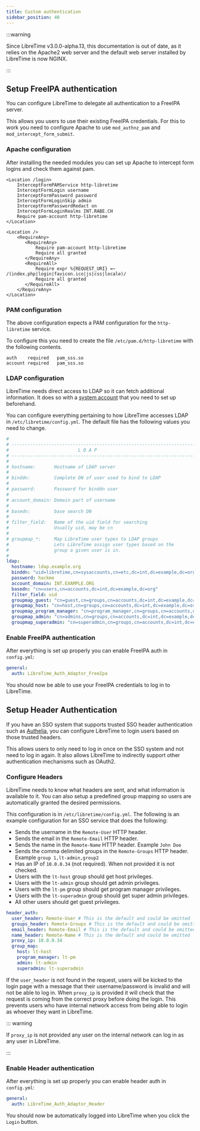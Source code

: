 ```yaml
---
title: Custom authentication
sidebar_position: 40
---
```


:::warning

Since LibreTime v3.0.0-alpha.13, this documentation is out of date, as it relies on the Apache2 web server and the default web server installed by LibreTime is now NGINX.

:::

## Setup FreeIPA authentication

You can configure LibreTime to delegate all authentication to a FreeIPA server.

This allows you users to use their existing FreeIPA credentials. For this to
work you need to configure Apache to use `mod_authnz_pam` and `mod_intercept_form_submit`.

### Apache configuration

After installing the needed modules you can set up Apache to intercept form logins and
check them against pam.

```apacheconf
<Location /login>
    InterceptFormPAMService http-libretime
    InterceptFormLogin username
    InterceptFormPassword password
    InterceptFormLoginSkip admin
    InterceptFormPasswordRedact on
    InterceptFormLoginRealms INT.RABE.CH
    Require pam-account http-libretime
</Location>

<Location />
    <RequireAny>
       <RequireAny>
           Require pam-account http-libretime
           Require all granted
       </RequireAny>
       <RequireAll>
           Require expr %{REQUEST_URI} =~  /(index.php|login|favicon.ico|js|css|locale)/
           Require all granted
       </RequireAll>
    </RequireAny>
</Location>
```

### PAM configuration

The above configuration expects a PAM configuration for the `http-libretime` service.

To configure this you need to create the file `/etc/pam.d/http-libretime` with the following contents.

```
auth    required   pam_sss.so
account required   pam_sss.so
```

### LDAP configuration

LibreTime needs direct access to LDAP so it can fetch additional information. It does so with
a [system account](https://www.freeipa.org/page/HowTo/LDAP#System_Accounts) that you need to
set up beforehand.

You can configure everything pertaining to how LibreTime accesses LDAP in
`/etc/libretime/config.yml`. The default file has the following values you need to change.

```yml
#
# ----------------------------------------------------------------------
#                          L D A P
# ----------------------------------------------------------------------
#
# hostname:       Hostname of LDAP server
#
# binddn:         Complete DN of user used to bind to LDAP
#
# password:       Password for binddn user
#
# account_domain: Domain part of username
#
# basedn:         base search DN
#
# filter_field:   Name of the uid field for searching
#                 Usually uid, may be cn
#
# groupmap_*:     Map LibreTime user types to LDAP groups
#                 Lets LibreTime assign user types based on the
#                 group a given user is in.
#
ldap:
  hostname: ldap.example.org
  binddn: "uid=libretime,cn=sysaccounts,cn=etc,dc=int,dc=example,dc=org"
  password: hackme
  account_domain: INT.EXAMPLE.ORG
  basedn: "cn=users,cn=accounts,dc=int,dc=example,dc=org"
  filter_field: uid
  groupmap_guest: "cn=guest,cn=groups,cn=accounts,dc=int,dc=example,dc=org"
  groupmap_host: "cn=host,cn=groups,cn=accounts,dc=int,dc=example,dc=org"
  groupmap_program_manager: "cn=program_manager,cn=groups,cn=accounts,dc=int,dc=example,dc=org"
  groupmap_admin: "cn=admins,cn=groups,cn=accounts,dc=int,dc=example,dc=org"
  groupmap_superadmin: "cn=superadmin,cn=groups,cn=accounts,dc=int,dc=example,dc=org"
```

### Enable FreeIPA authentication

After everything is set up properly you can enable FreeIPA auth in `config.yml`:

```yml
general:
  auth: LibreTime_Auth_Adaptor_FreeIpa
```

You should now be able to use your FreeIPA credentials to log in to LibreTime.

## Setup Header Authentication

If you have an SSO system that supports trusted SSO header authentication such as [Authelia](https://www.authelia.com/),
you can configure LibreTime to login users based on those trusted headers.

This allows users to only need to log in once on the SSO system and not need to log in again. It also allows LibreTime
to indirectly support other authentication mechanisms such as OAuth2.

### Configure Headers

LibreTime needs to know what headers are sent, and what information is available to it. You can also
setup a predefined group mapping so users are automatically granted the desired permissions.

This configuration is in `/etc/libretime/config.yml`. The following is an example configuration for an SSO service
that does the following:

- Sends the username in the `Remote-User` HTTP header.
- Sends the email in the `Remote-Email` HTTP header.
- Sends the name in the `Remote-Name` HTTP header. Example `John Doe`
- Sends the comma delimited groups in the `Remote-Groups` HTTP header. Example `group 1,lt-admin,group2`
- Has an IP of `10.0.0.34` (not required). When not provided it is not checked.
- Users with the `lt-host` group should get host privileges.
- Users with the `lt-admin` group should get admin privileges.
- Users with the `lt-pm` group should get program manager privileges.
- Users with the `lt-superadmin` group should get super admin privileges.
- All other users should get guest privileges.

```yml
header_auth:
  user_header: Remote-User # This is the default and could be omitted
  groups_header: Remote-Groups # This is the default and could be omitted
  email_header: Remote-Email # This is the default and could be omitted
  name_header: Remote-Name # This is the default and could be omitted
  proxy_ip: 10.0.0.34
  group_map:
    host: lt-host
    program_manager: lt-pm
    admin: lt-admin
    superadmin: lt-superadmin
```

If the `user_header` is not found in the request, users will be kicked to the login page
with a message that their username/password is invalid and will not be able to log in. When `proxy_ip` is provided
it will check that the request is coming from the correct proxy before doing the login. This prevents users who have
internal network access from being able to login as whoever they want in LibreTime. 

::: warning

If `proxy_ip` is not provided any user on the internal network can log in as any user in LibreTime.

:::

### Enable Header authentication

After everything is set up properly you can enable header auth in `config.yml`:

```yml
general:
  auth: LibreTime_Auth_Adaptor_Header
```

You should now be automatically logged into LibreTime when you click the `Login` button.
